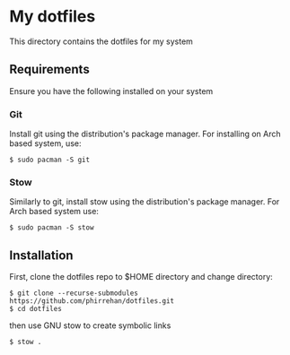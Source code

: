# My dotfiles

This directory contains the dotfiles for my system

## Requirements

Ensure you have the following installed on your system

### Git

Install git using the distribution's package manager. For installing on Arch based system, use:

```
$ sudo pacman -S git
```

### Stow

Similarly to git, install stow using the distribution's package manager. For Arch based system use:

```
$ sudo pacman -S stow
```

## Installation

First, clone the dotfiles repo to $HOME directory and change directory:

```
$ git clone --recurse-submodules https://github.com/phirrehan/dotfiles.git
$ cd dotfiles
```
then use GNU stow to create symbolic links

```
$ stow .
```
